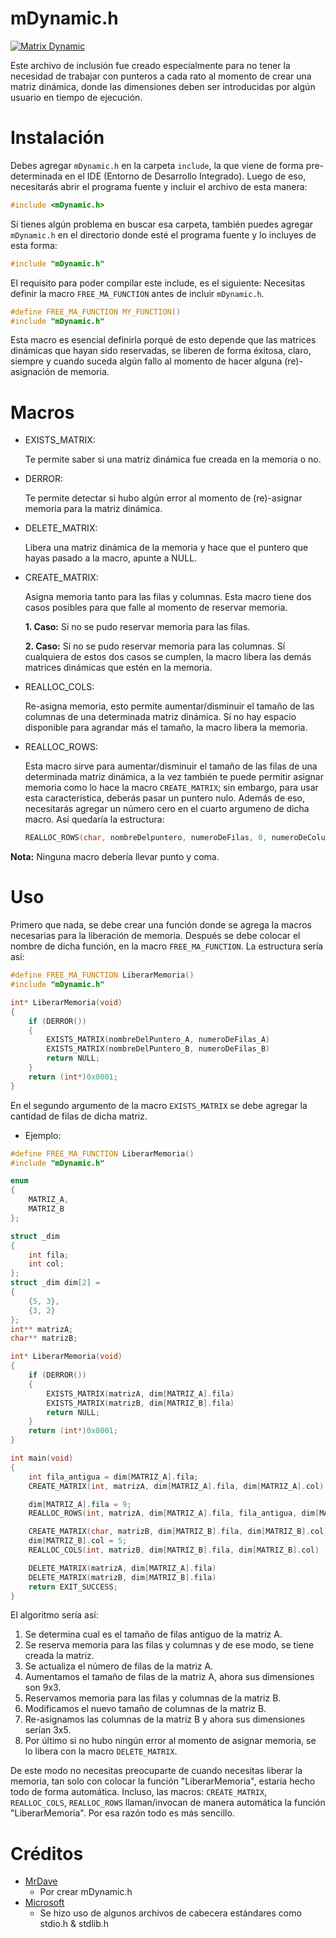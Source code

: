 # mDynamic.h
[![Matrix Dynamic](https://shields.southcla.ws/badge/C-mDynamic.h-2f2f2f.svg?style=flat-square)](https://github.com/MrDave1999/mDynamic.h)

Este archivo de inclusión fue creado especialmente para no tener la necesidad de trabajar con punteros a cada rato al momento de crear una matriz dinámica, donde las dimensiones deben ser introducidas por algún usuario en tiempo de ejecución.

# Instalación

Debes agregar `mDynamic.h` en la carpeta `include`, la que viene de forma pre-determinada en el IDE (Entorno de Desarrollo Integrado).
Luego de eso, necesitarás abrir el programa fuente y incluir el archivo de esta manera:
```C
#include <mDynamic.h>
```
Sí tienes algún problema en buscar esa carpeta, también puedes agregar `mDynamic.h` en el directorio donde esté el programa fuente y lo incluyes de esta forma:
```C
#include "mDynamic.h"
```
El requisito para poder compilar este include, es el siguiente: Necesitas definir la macro `FREE_MA_FUNCTION` antes de incluir
`mDynamic.h`.
```C
#define FREE_MA_FUNCTION MY_FUNCTION()
#include "mDynamic.h"
```
Esta macro es esencial definirla porqué de esto depende que las matrices dinámicas que hayan sido reservadas, se liberen de forma éxitosa, claro, siempre y cuando suceda algún fallo al momento de hacer alguna (re)-asignación de memoria.

# Macros

- EXISTS_MATRIX:
  
  Te permite saber si una matriz dinámica fue creada en la memoria o no.
  
- DERROR:

  Te permite detectar si hubo algún error al momento de (re)-asignar memoria para la matriz dinámica.

- DELETE_MATRIX:

  Libera una matriz dinámica de la memoria y hace que el puntero que hayas pasado a la macro, apunte a NULL.

- CREATE_MATRIX:

  Asigna memoria tanto para las filas y columnas. Esta macro tiene dos casos posibles para que falle al momento de reservar memoria.
  
  **1. Caso:** Si no se pudo reservar memoria para las filas.    
  
  **2. Caso:** Sí no se pudo reservar memoria para las columnas.
  Sí cualquiera de estos dos casos se cumplen, la macro libera las demás matrices dinámicas que estén en la memoria.
  
- REALLOC_COLS:
  
  Re-asigna memoria, esto permite aumentar/disminuir el tamaño de las columnas de una determinada matriz dinámica.
  Sí no hay espacio disponible para agrandar más el tamaño, la macro libera la memoria.
  
- REALLOC_ROWS:

  Esta macro sirve para aumentar/disminuir el tamaño de las filas de una determinada matriz dinámica, a la vez también te puede permitir
  asignar memoria como lo hace la macro `CREATE_MATRIX`; sin embargo, para usar esta característica, deberás pasar un puntero nulo.
  Además de eso, necesitarás agregar un número cero en el cuarto argumeno de dicha macro.
  Así quedaría la estructura:
  ```C
  REALLOC_ROWS(char, nombreDelpuntero, numeroDeFilas, 0, numeroDeColumnas)	
  ```
**Nota:** Ninguna macro debería llevar punto y coma.
  
# Uso

Primero que nada, se debe crear una función donde se agrega la macros necesarias para la liberación de memoria. Después se debe colocar el nombre de dicha función, en la macro `FREE_MA_FUNCTION`. 
La estructura sería así:
```C
#define FREE_MA_FUNCTION LiberarMemoria() 
#include "mDynamic.h"

int* LiberarMemoria(void)
{
	if (DERROR())
	{
		EXISTS_MATRIX(nombreDelPuntero_A, numeroDeFilas_A)
		EXISTS_MATRIX(nombreDelPuntero_B, numeroDeFilas_B)
		return NULL;
	}
	return (int*)0x0001;
}
```
En el segundo argumento de la macro `EXISTS_MATRIX` se debe agregar la cantidad de filas de dicha matriz. 

- Ejemplo:

```C
#define FREE_MA_FUNCTION LiberarMemoria() 
#include "mDynamic.h"

enum
{
	MATRIZ_A,
	MATRIZ_B
};

struct _dim
{
	int fila;
	int col;
};
struct _dim dim[2] = 
{
	{5, 3},
	{3, 2}
};
int** matrizA;
char** matrizB;

int* LiberarMemoria(void)
{
	if (DERROR())
	{
		EXISTS_MATRIX(matrizA, dim[MATRIZ_A].fila)
		EXISTS_MATRIX(matrizB, dim[MATRIZ_B].fila)
		return NULL;
	}
	return (int*)0x0001;
}

int main(void)
{
	int fila_antigua = dim[MATRIZ_A].fila;
	CREATE_MATRIX(int, matrizA, dim[MATRIZ_A].fila, dim[MATRIZ_A].col)

	dim[MATRIZ_A].fila = 9;
	REALLOC_ROWS(int, matrizA, dim[MATRIZ_A].fila, fila_antigua, dim[MATRIZ_A].col)

	CREATE_MATRIX(char, matrizB, dim[MATRIZ_B].fila, dim[MATRIZ_B].col)
	dim[MATRIZ_B].col = 5;
	REALLOC_COLS(int, matrizB, dim[MATRIZ_B].fila, dim[MATRIZ_B].col)

	DELETE_MATRIX(matrizA, dim[MATRIZ_A].fila)
	DELETE_MATRIX(matrizB, dim[MATRIZ_B].fila)
	return EXIT_SUCCESS;
}   
```
El algoritmo sería así:
1. Se determina cual es el tamaño de filas antiguo de la matriz A.
2. Se reserva memoria para las filas y columnas y de ese modo, se tiene creada la matriz.
3. Se actualiza el número de filas de la matriz A.
4. Aumentamos el tamaño de filas de la matriz A, ahora sus dimensiones son 9x3.
5. Reservamos memoria para las filas y columnas de la matriz B.
6. Modificamos el nuevo tamaño de columnas de la matriz B.
7. Re-asignamos las columnas de la matriz B y ahora sus dimensiones serían 3x5.
8. Por último si no hubo ningún error al momento de asignar memoria, se lo libera con la macro `DELETE_MATRIX`.

De este modo no necesitas preocuparte de cuando necesitas liberar la memoria, tan solo con colocar la función "LiberarMemoria", estaría hecho todo de forma automática.
Incluso, las macros:
`CREATE_MATRIX`, `REALLOC_COLS`, `REALLOC_ROWS` llaman/invocan de manera automática la función "LiberarMemoria". Por esa razón todo es más sencillo.

# Créditos

- [MrDave](https://github.com/MrDave1999)
  - Por crear mDynamic.h
- [Microsoft](https://www.microsoft.com/es-ec/)
  - Se hizo uso de algunos archivos de cabecera estándares como stdio.h & stdlib.h
